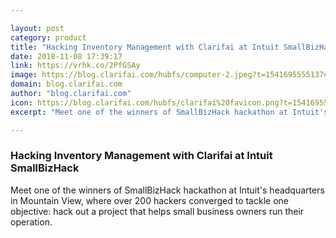 ```yaml
---

layout: post
category: product
title: "Hacking Inventory Management with Clarifai at Intuit SmallBizHack"
date: 2018-11-08 17:39:17
link: https://vrhk.co/2PfGSAy
image: https://blog.clarifai.com/hubfs/computer-2.jpeg?t=1541695555137#keepProtocol
domain: blog.clarifai.com
author: "blog.clarifai.com"
icon: https://blog.clarifai.com/hubfs/clarifai%20favicon.png?t=1541695555137
excerpt: "Meet one of the winners of SmallBizHack hackathon at Intuit's headquarters in Mountain View, where over 200 hackers converged to tackle one objective: hack out a project that helps small business owners run their operation."

---
```


### Hacking Inventory Management with Clarifai at Intuit SmallBizHack

Meet one of the winners of SmallBizHack hackathon at Intuit's headquarters in Mountain View, where over 200 hackers converged to tackle one objective: hack out a project that helps small business owners run their operation.